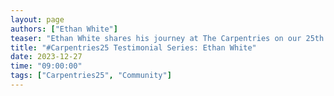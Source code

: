 ```yaml
---
layout: page
authors: ["Ethan White"]
teaser: "Ethan White shares his journey at The Carpentries on our 25th Anniversary"
title: "#Carpentries25 Testimonial Series: Ethan White"
date: 2023-12-27
time: "09:00:00"
tags: ["Carpentries25", "Community"]
---
```


